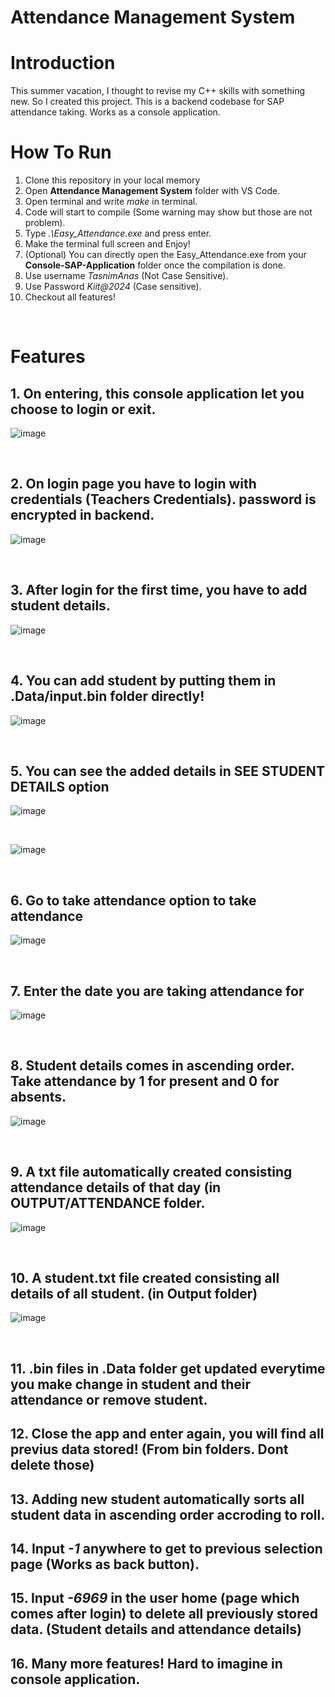 # Attendance Management System


<h1>Introduction</h1>

This summer vacation, I thought to revise my C++ skills with something new. So I created this project. This is a backend codebase for SAP attendance taking. Works as a console application.
</br>

<h1>How To Run</h1>

1. Clone this repository in your local memory<br>
2. Open <b>Attendance Management System</b> folder with VS Code.<br>
3. Open terminal and write <i>make</i> in terminal.<br>
4. Code will start to compile (Some warning may show but those are not problem).<br>
5. Type <i>.\Easy_Attendance.exe</i> and press enter.<br>
6. Make the terminal full screen and Enjoy!<br>
7. (Optional) You can directly open the Easy_Attendance.exe from your <b>Console-SAP-Application</b> folder once the compilation is done.<br>
8. Use username <i>TasnimAnas</i> (Not Case Sensitive).<br>
9. Use Password <i>Kiit@2024</i> (Case sensitive).<br>
10. Checkout all features!

</br>
<h1>Features</h1>
<h2>1. On entering, this console application let you choose to login or exit.</h2>

![image](https://user-images.githubusercontent.com/80065444/126076402-efda2e28-55ff-4ce8-b284-de2a8f45fbc1.png)

</br>
<h2>2. On login page you have to login with credentials (Teachers Credentials). password is encrypted in backend.</h2>

![image](https://user-images.githubusercontent.com/80065444/126076447-6c93e008-039c-438d-9d43-6a0a291a6ccc.png)

</br>
<h2>3. After login for the first time, you have to add student details.</h2>

![image](https://user-images.githubusercontent.com/80065444/126076482-3470bb66-8b55-418f-a930-d9ef8bb770a5.png)

</br>
<h2>4. You can add student by putting them in .Data/input.bin folder directly!</h2>

![image](https://user-images.githubusercontent.com/80065444/126076621-cbdd73b6-4b0d-4199-a5a7-d50e2a9fb8dd.png)

</br>
<h2>5. You can see the added details in SEE STUDENT DETAILS option</h2>

![image](https://user-images.githubusercontent.com/80065444/126076667-07c0e3e6-d1a5-4765-af18-246ce62971ed.png)

</br>

![image](https://user-images.githubusercontent.com/80065444/126076695-ff70a187-887b-4766-95e6-9ac8ccef834a.png)

</br>
<h2>6. Go to take attendance option to take attendance</h2>

![image](https://user-images.githubusercontent.com/80065444/126076777-dfa9fe39-ea62-419b-baf6-0f007451c362.png)

</br>
<h2>7. Enter the date you are taking attendance for</h2>

![image](https://user-images.githubusercontent.com/80065444/126076805-edf4a2b4-3ffd-4c8d-8540-315524898068.png)

</br>
<h2>8. Student details comes in ascending order. Take attendance by 1 for present and 0 for absents.</h2>

![image](https://user-images.githubusercontent.com/80065444/126076846-ec25a812-34cc-4ccc-88a8-68a58ac83f43.png)

</br>
<h2>9. A txt file automatically created consisting attendance details of that day (in OUTPUT/ATTENDANCE folder.</h2>
  
![image](https://user-images.githubusercontent.com/80065444/126076906-5dceb8b6-b0ab-4b98-ada2-b45deb643d05.png)

</br>
<h2>10. A student.txt file created consisting all details of all student. (in Output folder)</h2>
    
![image](https://user-images.githubusercontent.com/80065444/126076954-be591e4e-9b6a-4f40-bfa4-2470ec794521.png)

</br>
<h2>11. .bin files in .Data folder get updated everytime you make change in student and their attendance or remove student.</h2>
<h2>12. Close the app and enter again, you will find all previus data stored! (From bin folders. Dont delete those)
<h2>13. Adding new student automatically sorts all student data in ascending order accroding to roll.
<h2>14. Input <i>-1</i> anywhere to get to previous selection page (Works as back button).
<h2>15. Input <i>-6969</i> in the user home (page which comes after login) to delete all previously stored data. (Student details and attendance details)</h2>
<h2>16. Many more features! Hard to imagine in console application.

